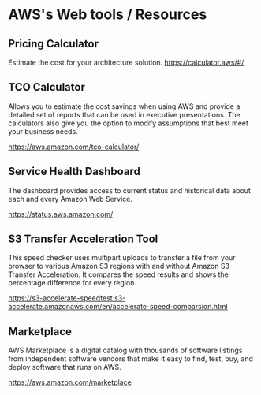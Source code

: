 # AWS's Web tools / Resources

## Pricing Calculator
Estimate the cost for your architecture solution.
https://calculator.aws/#/


## TCO Calculator
Allows you to estimate the cost savings when using AWS and provide a detailed set of reports that can be used in executive presentations. The calculators also give you the option to modify assumptions that best meet your business needs.

https://aws.amazon.com/tco-calculator/


## Service Health Dashboard
The dashboard provides access to current status and historical data about each and every Amazon Web Service.

https://status.aws.amazon.com/


## S3 Transfer Acceleration Tool
This speed checker uses multipart uploads to transfer a file from your browser to various Amazon S3 regions with and without Amazon S3 Transfer Acceleration. It compares the speed results and shows the percentage difference for every region.

https://s3-accelerate-speedtest.s3-accelerate.amazonaws.com/en/accelerate-speed-comparsion.html


## Marketplace

AWS Marketplace is a digital catalog with thousands of software listings from independent software vendors that make it easy to find, test, buy, and deploy software that runs on AWS.

https://aws.amazon.com/marketplace